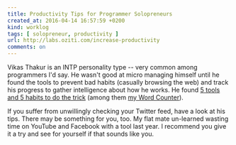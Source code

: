 ```yaml
---
title: Productivity Tips for Programmer Solopreneurs
created_at: 2016-04-14 16:57:59 +0200
kind: worklog
tags: [ solopreneur, productivity ]
url: http://labs.oziti.com/increase-productivity
comments: on
---
```


Vikas Thakur is an INTP personality type -- very common among programmers I'd say. He wasn't good at micro managing himself until he found the tools to prevent bad habits (casually browsing the web) and track his progress to gather intelligence about how he works. He found [5 tools and 5 habits to do the trick](http://labs.oziti.com/increase-productivity) (among them [my Word Counter](http://wordcounterapp.com/)).

If you suffer from unwillingly checking your Twitter feed, have a look at his tips. There may be something for you, too. My flat mate un-learned wasting time on YouTube and Facebook with a tool last year. I recommend you give it a try and see for yourself if that sounds like you.
